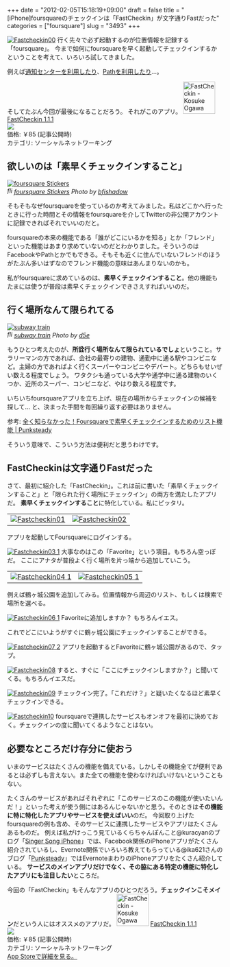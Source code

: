 +++
date = "2012-02-05T15:18:19+09:00"
draft = false
title = "[iPhone]foursquareのチェックインは「FastCheckin」が文字通りFastだった"
categories = ["foursquare"]
slug = "3493"
+++

<a href="https://knk-n.com/images/2012/02/fastcheckin00.png" title="Fastcheckin00"><img src="https://knk-n.com/images/2012/02/fastcheckin00.png" alt="Fastcheckin00" title="fastcheckin00.png" /></a>
行く先々で必ず起動するのが位置情報を記録する「foursquare」。
今まで如何にfoursquareを早く起動してチェックインするかということを考えて、いろいろ試してきました。

例えば<a href="http://knk-n.com/2011/12/15/notification-center/">通知センターを利用したり</a>、<a href="http://knk-n.com/2012/01/16/path_share_setting/">Pathを利用したり</a>…。

そしてたぶん今回が最後になることだろう。
それがこのアプリ。
<a href="http://itunes.apple.com/jp/app/fastcheckin/id493265157?mt=8&uo=4" target="new"><img class="appstorehelper_appicn" width="75" height="75" src="http://a3.mzstatic.com/us/r1000/077/Purple/d0/17/0d/mzl.xdudhguz.jpg" alt="FastCheckin - Kosuke Ogawa"></a>
<a href="http://itunes.apple.com/jp/app/fastcheckin/id493265157?mt=8&uo=4" target="new">FastCheckin 1.1.1</a><br>
<a href="http://itunes.apple.com/jp/app/fastcheckin/id493265157?mt=8&uo=4" target="itunes_store"><img class="appstorehelper_icn" src="http://ax.phobos.apple.com.edgesuite.net/ja_jp/images/web/linkmaker/badge_appstore-sm.gif" ></a><br>
価格: &#65509;85 (記事公開時)<br>
カテゴリ: ソーシャルネットワーキング<br>

<!--more--><h2>欲しいのは「素早くチェックインすること」</h2>
<p><a rel="nofollow" target="_blank" href="http://www.flickr.com/photos/bfishadow/6183536291/" title="foursquare Stickers by bfishadow, on Flickr"><img class="flickr_photo" src="http://farm7.staticflickr.com/6151/6183536291_2512e5c713.jpg" alt="foursquare Stickers"/></a><br /><cite class="flickr_photographer"><img src="http://farm4.static.flickr.com/3329/favicons/72157601614001242_7730.png" width="16" height="16" alt="flickr.com" class="favicon"><a rel="nofollow" target="_blank" href="http://www.flickr.com/photos/bfishadow/6183536291/">foursquare Stickers</a> Photo by <a rel="nofollow" target="_blank" href="http://www.flickr.com/photos/bfishadow/">bfishadow</a></cite></p>
そもそもなぜfoursquareを使っているのか考えてみました。私はどこかへ行ったときに行った時間とその情報をfoursquareを介してTwitterの非公開アカウントに記録できればそれでいいのだと。

foursquareの本来の機能である「誰がどこにいるかを知る」とか「フレンド」といった機能はあまり求めていないのだとわかりました。そういうのはFacebookやPathとかでもできる。そもそも近くに住んでいないフレンドのほうがたぶん多いはずなのでフレンド機能の意味はあんまりないのかも。

私がfoursquareに求めているのは、<strong>素早くチェックインすること</strong>。他の機能もたまには使うが普段は素早くチェックインできさえすればいいのだ。

<h2>行く場所なんて限られてる</h2>
<p><a rel="nofollow" target="_blank" href="http://www.flickr.com/photos/d5e/1446269341/" title="subway train by d5e, on Flickr"><img class="flickr_photo" src="http://farm2.staticflickr.com/1133/1446269341_f4b6fb64bf.jpg" alt="subway train"/></a><br /><cite class="flickr_photographer"><img src="http://farm4.static.flickr.com/3329/favicons/72157601614001242_7730.png" width="16" height="16" alt="flickr.com" class="favicon"><a rel="nofollow" target="_blank" href="http://www.flickr.com/photos/d5e/1446269341/">subway train</a> Photo by <a rel="nofollow" target="_blank" href="http://www.flickr.com/photos/d5e/">d5e</a></cite></p>
もうひとつ考えたのが、<strong>所詮行く場所なんて限られているでしょ</strong>ということ。サラリーマンの方であれば、会社の最寄りの建物、通勤中に通る駅やコンビニなど。主婦の方であればよく行くスーパーやコンビニやデパート。どちらもせいぜい数える程度でしょう。
ワタクシも通っている大学や通学中に通る建物のいくつか、近所のスーパー、コンビニなど、やはり数える程度です。

いちいちfoursquareアプリを立ち上げ、現在の場所からチェックインの候補を探して…
と、決まった手間を毎回繰り返す必要はありません。

<p>参考: <a href="http://punksteady.com/2011/12/16/foursquare-list/" target="_blank">全く知らなかった！Foursquareで素早くチェックインするためのリスト機能 | Punksteady</a><a href="http://b.hatena.ne.jp/entry/http://punksteady.com/2011/12/16/foursquare-list/" target="_blank"><img src="http://b.hatena.ne.jp/entry/image/http://punksteady.com/2011/12/16/foursquare-list/" alt="" /></a>
</p>
そういう意味で、こういう方法は便利だと思うわけです。

<h2>FastCheckinは文字通りFastだった</h2>
さて、最初に紹介した「FastCheckin」。これは前に書いた「素早くチェックインすること」と「限られた行く場所にチェックイン」の両方を満たしたアプリだ。
<strong>素早くチェックインすること</strong>に特化している。私にピッタリ。
<table>
<tr>
<td><a href="https://knk-n.com/images/2012/02/fastcheckin01.png" title="Fastcheckin01"><img src="https://knk-n.com/images/2012/02/fastcheckin01.png" alt="Fastcheckin01" title="fastcheckin01.png" /></a>
</td>
<td>
<a href="https://knk-n.com/images/2012/02/fastcheckin02.png" title="Fastcheckin02"><img src="https://knk-n.com/images/2012/02/fastcheckin02.png" alt="Fastcheckin02" title="fastcheckin02.png" /></a>
</td>
</tr>
</table>
アプリを起動してFoursquareにログインする。

<a href="https://knk-n.com/images/2012/02/fastcheckin03-1.png" title="Fastcheckin03 1"><img src="https://knk-n.com/images/2012/02/fastcheckin03-1.png" alt="Fastcheckin03 1" title="fastcheckin03-1.png" /></a>
大事なのはこの「Favorite」という項目。もちろん空っぽだ。
ここにアナタが普段よく行く場所を片っ端から追加していこう。
<p></p>
<table>
<tr>
<td><a href="https://knk-n.com/images/2012/02/fastcheckin04-1.png" title="Fastcheckin04 1"><img src="https://knk-n.com/images/2012/02/fastcheckin04-1.png" alt="Fastcheckin04 1" title="fastcheckin04-1.png" /></a>
</td>
<td>
<a href="https://knk-n.com/images/2012/02/fastcheckin05-1.png" title="Fastcheckin05 1"><img src="https://knk-n.com/images/2012/02/fastcheckin05-1.png" alt="Fastcheckin05 1" title="fastcheckin05-1.png" /></a></td>
</tr>
</table>
例えば鶴ヶ城公園を追加してみる。位置情報から周辺のリスト、もしくは検索で場所を選べる。

<a href="https://knk-n.com/images/2012/02/fastcheckin06-1.png" title="Fastcheckin06 1"><img src="https://knk-n.com/images/2012/02/fastcheckin06-1.png" alt="Fastcheckin06 1" title="fastcheckin06-1.png" /></a>
Favoriteに追加しますか？ もちろんイエス。

これでどこにいようがすぐに鶴ヶ城公園にチェックインすることができる。


<a href="https://knk-n.com/images/2012/02/fastcheckin07-2.png" title="Fastcheckin07 2"><img src="https://knk-n.com/images/2012/02/fastcheckin07-2.png" alt="Fastcheckin07 2" title="fastcheckin07-2.png" /></a>
アプリを起動するとFavoriteに鶴ヶ城公園があるので、タップ。

<a href="https://knk-n.com/images/2012/02/fastcheckin08.png" title="Fastcheckin08"><img src="https://knk-n.com/images/2012/02/fastcheckin08.png" alt="Fastcheckin08" title="fastcheckin08.png" /></a>
すると、すぐに「ここにチェックインしますか？」と聞いてくる。もちろんイエスだ。

<a href="https://knk-n.com/images/2012/02/fastcheckin09.png" title="Fastcheckin09"><img src="https://knk-n.com/images/2012/02/fastcheckin09.png" alt="Fastcheckin09" title="fastcheckin09.png" /></a>
チェックイン完了。「これだけ？」と疑いたくなるほど素早くチェックインできる。

<a href="https://knk-n.com/images/2012/02/fastcheckin10.png" title="Fastcheckin10"><img src="https://knk-n.com/images/2012/02/fastcheckin10.png" alt="Fastcheckin10" title="fastcheckin10.png" /></a>
foursquareで連携したサービスもオンオフを最初に決めておく。チェックインの度に聞いてくるようなことはない。


<h2>必要なところだけ存分に使おう</h2>
いまのサービスはたくさんの機能を備えている。しかしその機能全てが便利であるとは必ずしも言えない。また全ての機能を使わなければいけないということもない。

たくさんのサービスがあればそれぞれに「このサービスのこの機能が使いたいんだ！」といった考えが使う側にはあるんじゃないかと思う。そのときは<strong>その機能に特に特化したアプリやサービスを使えばいい</strong>のだ。
今回取り上げたfoursquareの例も含め、そのサービスに連携したサービスやアプリはたくさんあるものだ。
例えば私がけっこう見ているくらちゃんぽんこと@kuracyanのブログ「<a href="http://kuracyan.net/">Singer Song iPhone</a>」では、Facebook関係のiPhoneアプリがたくさん紹介されているし、Evernote関係でいろいろ教えてもらっている@ika621さんのブログ「<a href="http://punksteady.com/">Punksteady</a>」ではEvernoteまわりのiPhoneアプリをたくさん紹介している。
<strong>サービスのメインアプリだけでなく、その脇にある特定の機能に特化したアプリにも注目したい</strong>ところだ。

今回の「FastCheckin」もそんなアプリのひとつだろう。<strong>チェックインこそメイン</strong>だという人にはオススメのアプリだ。
<a href="http://itunes.apple.com/jp/app/fastcheckin/id493265157?mt=8&uo=4" target="new"><img class="appstorehelper_appicn" width="75" height="75" src="http://a3.mzstatic.com/us/r1000/077/Purple/d0/17/0d/mzl.xdudhguz.jpg" alt="FastCheckin - Kosuke Ogawa"></a>
<a href="http://itunes.apple.com/jp/app/fastcheckin/id493265157?mt=8&uo=4" target="new">FastCheckin 1.1.1</a><br>
<a href="http://itunes.apple.com/jp/app/fastcheckin/id493265157?mt=8&uo=4" target="itunes_store"><img class="appstorehelper_icn" src="http://ax.phobos.apple.com.edgesuite.net/ja_jp/images/web/linkmaker/badge_appstore-sm.gif" ></a><br>
価格: &#65509;85 (記事公開時)<br>
カテゴリ: ソーシャルネットワーキング<br>
<a href="http://itunes.apple.com/jp/app/fastcheckin/id493265157?mt=8&uo=4" target="new">App Storeで詳細を見る。</a>
